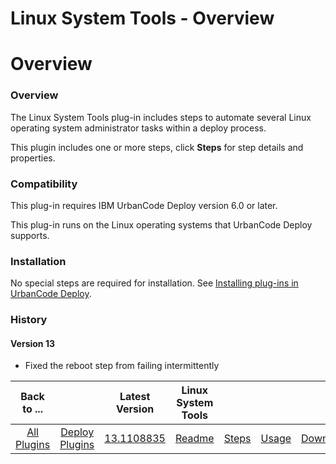 
Linux System Tools - Overview
=============================

# Overview


### Overview



The Linux System Tools plug-in includes steps to automate several Linux operating system administrator tasks within a deploy process.

This plugin includes one or more steps, click **Steps** for step details and properties.

### Compatibility

This plug-in requires IBM UrbanCode Deploy version 6.0 or later.

This plug-in runs on the Linux operating systems that UrbanCode Deploy supports.

### Installation

No special steps are required for installation. See [Installing plug-ins in UrbanCode Deploy](https://www.urbancode.com/resource/installing-plug-ins-in-urbancode-products/ "Installing plug-ins in UrbanCode Deploy").

### History

#### Version 13

* Fixed the reboot step from failing intermittently


|Back to ...||Latest Version|Linux System Tools ||||
| :---: | :---: | :---: | :---: | :---: | :---: | :---: |
|[All Plugins](../../index.md)|[Deploy Plugins](../README.md)|[13.1108835](https://raw.githubusercontent.com/UrbanCode/IBM-UCD-PLUGINS/main/files/LinuxSystemTools/LinuxSystemTools-13.1108835.zip)|[Readme](README.md)|[Steps](steps.md)|[Usage](usage.md)|[Downloads](downloads.md)|
